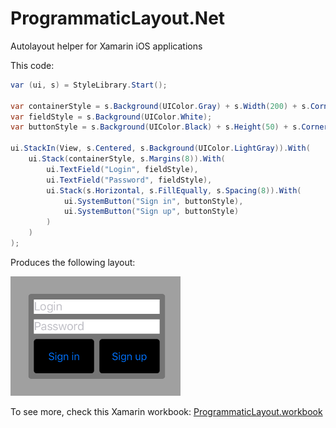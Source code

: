# ProgrammaticLayout.Net
Autolayout helper for Xamarin iOS applications

This code:
```csharp
var (ui, s) = StyleLibrary.Start();

var containerStyle = s.Background(UIColor.Gray) + s.Width(200) + s.CornerRadius(4);
var fieldStyle = s.Background(UIColor.White);
var buttonStyle = s.Background(UIColor.Black) + s.Height(50) + s.CornerRadius(4);

ui.StackIn(View, s.Centered, s.Background(UIColor.LightGray)).With(
    ui.Stack(containerStyle, s.Margins(8)).With(
        ui.TextField("Login", fieldStyle),
        ui.TextField("Password", fieldStyle),
        ui.Stack(s.Horizontal, s.FillEqually, s.Spacing(8)).With(
            ui.SystemButton("Sign in", buttonStyle),
            ui.SystemButton("Sign up", buttonStyle)
        )
    )
);
```
Produces the following layout:

<img src="Images/login.png"/>

To see more, check this Xamarin workbook:
[ProgrammaticLayout.workbook](ProgrammaticLayout.workbook)


